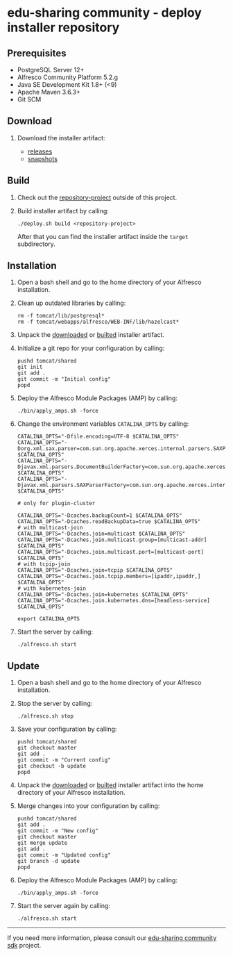 
# edu-sharing community - deploy installer repository

Prerequisites
-------------

- PostgreSQL Server 12+
- Alfresco Community Platform 5.2.g
- Java SE Development Kit 1.8+ (<9)
- Apache Maven 3.6.3+
- Git SCM

Download
--------

1. Download the installer artifact:

   * [releases](https://artifacts.edu-sharing.com/#browse/browse:community-releases:org%2Fedu_sharing%2Fedu_sharing-community-deploy-installer-repository)
   * [snapshots](https://artifacts.edu-sharing.com/#browse/browse:community-snapshots:org%2Fedu_sharing%2Fedu_sharing-community-deploy-installer-repository)

Build
-----

1. Check out the [repository-project](https://scm.edu-sharing.com/Repository/edu-sharing) outside of this project.
 
2. Build installer artifact by calling:
  
   ```
   ./deploy.sh build <repository-project>
   ```    

   After that you can find the installer artifact inside the `target` subdirectory.
   
Installation
------------

1. Open a bash shell and go to the home directory of your Alfresco installation.

2. Clean up outdated libraries by calling:

   ```
   rm -f tomcat/lib/postgresql*
   rm -f tomcat/webapps/alfresco/WEB-INF/lib/hazelcast*
   ```

3. Unpack the [downloaded](#download) or [builted](#build) installer artifact. 

4. Initialize a git repo for your configuration by calling:
 
   ```
   pushd tomcat/shared
   git init
   git add .
   git commit -m "Initial config"
   popd
   ```

5. Deploy the Alfresco Module Packages (AMP) by calling:

   ```
   ./bin/apply_amps.sh -force
   ```

6. Change the environment variables `CATALINA_OPTS` by calling:

   ```
   CATALINA_OPTS="-Dfile.encoding=UTF-8 $CATALINA_OPTS"    
   CATALINA_OPTS="-Dorg.xml.sax.parser=com.sun.org.apache.xerces.internal.parsers.SAXParser $CATALINA_OPTS"
   CATALINA_OPTS="-Djavax.xml.parsers.DocumentBuilderFactory=com.sun.org.apache.xerces.internal.jaxp.DocumentBuilderFactoryImpl $CATALINA_OPTS"
   CATALINA_OPTS="-Djavax.xml.parsers.SAXParserFactory=com.sun.org.apache.xerces.internal.jaxp.SAXParserFactoryImpl $CATALINA_OPTS"

   # only for plugin-cluster

   CATALINA_OPTS="-Dcaches.backupCount=1 $CATALINA_OPTS"
   CATALINA_OPTS="-Dcaches.readBackupData=true $CATALINA_OPTS"
   # with multicast-join
   CATALINA_OPTS="-Dcaches.join=multicast $CATALINA_OPTS"
   CATALINA_OPTS="-Dcaches.join.multicast.group=[multicast-addr] $CATALINA_OPTS"
   CATALINA_OPTS="-Dcaches.join.multicast.port=[multicast-port] $CATALINA_OPTS"
   # with tcpip-join
   CATALINA_OPTS="-Dcaches.join=tcpip $CATALINA_OPTS"
   CATALINA_OPTS="-Dcaches.join.tcpip.members=[ipaddr,ipaddr,] $CATALINA_OPTS"
   # with kubernetes-join
   CATALINA_OPTS="-Dcaches.join=kubernetes $CATALINA_OPTS"
   CATALINA_OPTS="-Dcaches.join.kubernetes.dns=[headless-service] $CATALINA_OPTS"

   export CATALINA_OPTS
   ```

7. Start the server by calling:
   
   ```
   ./alfresco.sh start
   ```
   
Update
------

1. Open a bash shell and go to the home directory of your Alfresco installation.

2. Stop the server by calling:
   
   ```
   ./alfresco.sh stop
   ```

3. Save your configuration by calling:
 
   ```
   pushd tomcat/shared
   git checkout master
   git add .
   git commit -m "Current config"
   git checkout -b update
   popd
   ```

4. Unpack the [downloaded](#download) or [builted](#build) installer artifact 
   into the home directory of your Alfresco installation. 

5. Merge changes into your configuration by calling:
 
   ```
   pushd tomcat/shared
   git add .
   git commit -m "New config"
   git checkout master
   git merge update
   git add .
   git commit -m "Updated config"
   git branch -d update
   popd
   ```

6. Deploy the Alfresco Module Packages (AMP) by calling:

   ```
   ./bin/apply_amps.sh -force
   ```

7. Start the server again by calling:
   
   ```
   ./alfresco.sh start
   ```
      
---
If you need more information, please consult our [edu-sharing community sdk](https://scm.edu-sharing.com/edu-sharing-community/edu-sharing-community-sdk) project.
